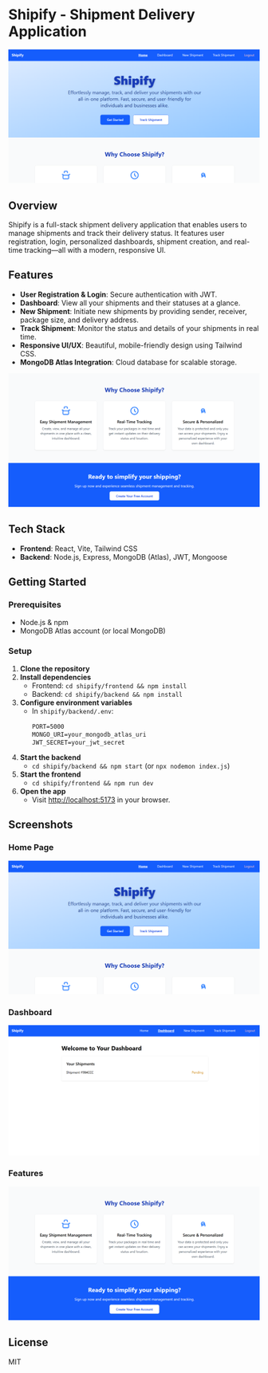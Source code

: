 # Shipify - Shipment Delivery Application

![Home Page](./HomePage.png)

## Overview
Shipify is a full-stack shipment delivery application that enables users to manage shipments and track their delivery status. It features user registration, login, personalized dashboards, shipment creation, and real-time tracking—all with a modern, responsive UI.

## Features
- **User Registration & Login**: Secure authentication with JWT.
- **Dashboard**: View all your shipments and their statuses at a glance.
- **New Shipment**: Initiate new shipments by providing sender, receiver, package size, and delivery address.
- **Track Shipment**: Monitor the status and details of your shipments in real time.
- **Responsive UI/UX**: Beautiful, mobile-friendly design using Tailwind CSS.
- **MongoDB Atlas Integration**: Cloud database for scalable storage.

![Features](./Features.png)

## Tech Stack
- **Frontend**: React, Vite, Tailwind CSS
- **Backend**: Node.js, Express, MongoDB (Atlas), JWT, Mongoose

## Getting Started

### Prerequisites
- Node.js & npm
- MongoDB Atlas account (or local MongoDB)

### Setup
1. **Clone the repository**
2. **Install dependencies**
   - Frontend: `cd shipify/frontend && npm install`
   - Backend: `cd shipify/backend && npm install`
3. **Configure environment variables**
   - In `shipify/backend/.env`:
     ```
     PORT=5000
     MONGO_URI=your_mongodb_atlas_uri
     JWT_SECRET=your_jwt_secret
     ```
4. **Start the backend**
   - `cd shipify/backend && npm start` (or `npx nodemon index.js`)
5. **Start the frontend**
   - `cd shipify/frontend && npm run dev`
6. **Open the app**
   - Visit [http://localhost:5173](http://localhost:5173) in your browser.

## Screenshots

### Home Page
![Home Page](./Home%20Page.png)

### Dashboard
![Dashboard](./dashboard.png)

### Features
![Features](./Features.png)

## License
MIT 
